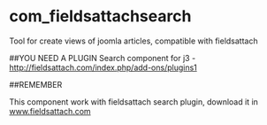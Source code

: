 com_fieldsattachsearch
======================

Tool for create  views of joomla articles, compatible with fieldsattach

##YOU NEED A PLUGIN
Search component for j3  - http://fieldsattach.com/index.php/add-ons/plugins1 


##REMEMBER

This component work with fieldsattach search plugin, download it in www.fieldsattach.com
